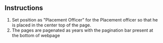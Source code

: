 ## Instructions

1. Set position as "Placement Officer" for the Placement officer so that he is placed in the center top of the page.
2. The pages are pagenated as years with the pagination bar present at the bottom of webpage
